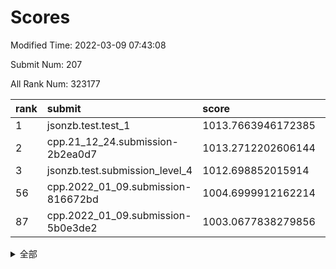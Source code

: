 # Scores

Modified Time: 2022-03-09 07:43:08

Submit Num: 207

All Rank Num: 323177

| rank |               submit               |       score        |       sigma        | pk_num |
| :--- | :--------------------------------- | :----------------- | :----------------- | :----- |
| 1    | jsonzb.test.test_1                 | 1013.7663946172385 | 0.8070684441101748 | 6248   |
| 2    | cpp.21_12_24.submission-2b2ea0d7   | 1013.2712202606144 | 0.8158633647603534 | 6244   |
| 3    | jsonzb.test.submission_level_4     | 1012.698852015914  | 0.798059615080789  | 6246   |
| 56   | cpp.2022_01_09.submission-816672bd | 1004.6999912162214 | 0.7196610310413587 | 6249   |
| 87   | cpp.2022_01_09.submission-5b0e3de2 | 1003.0677838279856 | 0.7116359662893794 | 6243   |


<details>
<summary>全部</summary>

| rank |                 submit                 |       score        |       sigma        | pk_num |
| :--- | :------------------------------------- | :----------------- | :----------------- | :----- |
| 1    | jsonzb.test.test_1                     | 1013.7663946172385 | 0.8070684441101748 | 6248   |
| 2    | cpp.21_12_24.submission-2b2ea0d7       | 1013.2712202606144 | 0.8158633647603534 | 6244   |
| 3    | jsonzb.test.submission_level_4         | 1012.698852015914  | 0.798059615080789  | 6246   |
| 4    | gobigger.level_3.submission_level_3_1  | 1011.881341376475  | 0.7805145710212579 | 6243   |
| 5    | gobigger.level_3.submission_level_3_26 | 1011.5366254584541 | 0.7675629337759978 | 6242   |
| 6    | gobigger.level_3.submission_level_3_14 | 1011.0967298834572 | 0.7626344915693044 | 6247   |
| 7    | gobigger.level_3.submission_level_3_10 | 1011.068933035045  | 0.7781345163192628 | 6239   |
| 8    | gobigger.level_3.submission_level_3_9  | 1011.0553710082214 | 0.7441450694234099 | 6246   |
| 9    | gobigger.level_3.submission_level_3_33 | 1010.9831398824443 | 0.7794928894613021 | 6245   |
| 10   | gobigger.level_3.submission_level_3_46 | 1010.9754901220871 | 0.7629102486281594 | 6244   |
| 11   | gobigger.level_3.submission_level_3_41 | 1010.8996058036822 | 0.7779687412420803 | 6247   |
| 12   | gobigger.level_3.submission_level_3_17 | 1010.8129556357815 | 0.7605259925776796 | 6247   |
| 13   | gobigger.level_3.submission_level_3_6  | 1010.7919940001201 | 0.7577119920506641 | 6245   |
| 14   | gobigger.level_3.submission_level_3_21 | 1010.7393375977723 | 0.7684040176794811 | 6243   |
| 15   | gobigger.level_3.submission_level_3_2  | 1010.6902500744966 | 0.7664123472288562 | 6244   |
| 16   | gobigger.level_3.submission_level_3_5  | 1010.6855871396965 | 0.777704848634058  | 6245   |
| 17   | gobigger.level_3.submission_level_3_48 | 1010.6433493219545 | 0.7617256691163607 | 6246   |
| 18   | gobigger.level_3.submission_level_3_18 | 1010.563934873768  | 0.7830978457046859 | 6245   |
| 19   | gobigger.level_3.submission_level_3_19 | 1010.5266853632653 | 0.7952055673149292 | 6242   |
| 20   | gobigger.level_3.submission_level_3_11 | 1010.470705270549  | 0.7627787267066436 | 6246   |
| 21   | gobigger.level_3.submission_level_3_44 | 1010.3450598389164 | 0.7678904941895095 | 6243   |
| 22   | gobigger.level_3.submission_level_3_47 | 1010.3404172941969 | 0.7604706674731285 | 6248   |
| 23   | gobigger.level_3.submission_level_3_45 | 1010.0735077160687 | 0.7727267662059489 | 6244   |
| 24   | gobigger.level_3.submission_level_3_30 | 1009.9845941056743 | 0.7687148247820315 | 6247   |
| 25   | gobigger.level_3.submission_level_3_40 | 1009.9514771034952 | 0.7573521465834419 | 6246   |
| 26   | gobigger.level_3.submission_level_3_7  | 1009.8680302147237 | 0.758908121933289  | 6246   |
| 27   | gobigger.level_3.submission_level_3_31 | 1009.8387116430661 | 0.7477063748969996 | 6246   |
| 28   | gobigger.level_3.submission_level_3_27 | 1009.8160848263877 | 0.7641867444246281 | 6245   |
| 29   | gobigger.level_3.submission_level_3_29 | 1009.7467639681145 | 0.731671985402027  | 6248   |
| 30   | gobigger.level_3.submission_level_3_12 | 1009.7340783337584 | 0.7448651281156082 | 6248   |
| 31   | gobigger.level_3.submission_level_3_3  | 1009.6644343210272 | 0.7484476147852074 | 6246   |
| 32   | gobigger.level_3.submission_level_3_37 | 1009.5536103323972 | 0.7654175793501459 | 6247   |
| 33   | gobigger.level_3.submission_level_3_49 | 1009.5377895032542 | 0.7511922532763287 | 6238   |
| 34   | gobigger.level_3.submission_level_3_4  | 1009.4874406869167 | 0.7478404310713609 | 6248   |
| 35   | gobigger.level_3.submission_level_3_39 | 1009.4799595410163 | 0.7435637761819903 | 6248   |
| 36   | gobigger.level_3.submission_level_3_8  | 1009.435156494493  | 0.7372416130226153 | 6237   |
| 37   | gobigger.level_3.submission_level_3_25 | 1009.3649187503688 | 0.746584128301594  | 6249   |
| 38   | gobigger.level_3.submission_level_3_20 | 1009.3195663698822 | 0.7613985129018374 | 6247   |
| 39   | gobigger.level_3.submission_level_3_28 | 1009.2996651790497 | 0.7658102583133782 | 6248   |
| 40   | gobigger.level_3.submission_level_3_0  | 1009.2976887153819 | 0.739453895796311  | 6249   |
| 41   | gobigger.level_3.submission_level_3_24 | 1009.2618465215412 | 0.7629646038083487 | 6250   |
| 42   | gobigger.level_3.submission_level_3_34 | 1009.1973184403795 | 0.7601031297681903 | 6238   |
| 43   | gobigger.level_3.submission_level_3_15 | 1009.1890346053746 | 0.752249933197395  | 6247   |
| 44   | gobigger.level_3.submission_level_3_35 | 1009.0754239925724 | 0.747350768419754  | 6244   |
| 45   | gobigger.level_3.submission_level_3_43 | 1008.9592290584778 | 0.744310004419607  | 6246   |
| 46   | gobigger.level_3.submission_level_3_36 | 1008.7812967375562 | 0.7430128951525525 | 6242   |
| 47   | gobigger.level_3.submission_level_3_13 | 1008.6454315366333 | 0.7353181119677701 | 6246   |
| 48   | gobigger.level_3.submission_level_3_16 | 1008.6348162139806 | 0.7414829255258343 | 6242   |
| 49   | gobigger.level_3.submission_level_3_38 | 1008.558783848921  | 0.7484294057988323 | 6245   |
| 50   | gobigger.level_3.submission_level_3_32 | 1008.5585272601886 | 0.7483083226150424 | 6245   |
| 51   | gobigger.level_3.submission_level_3_23 | 1008.5091631822984 | 0.7504486692990556 | 6247   |
| 52   | gobigger.level_3.submission_level_3_22 | 1008.25299699781   | 0.7493498674016397 | 6236   |
| 53   | gobigger.level_3.submission_level_3_42 | 1008.1625732555436 | 0.7504171380830418 | 6242   |
| 54   | gobigger.level_1.submission_level_1_37 | 1005.2965372419442 | 0.7184955457589784 | 6247   |
| 55   | gobigger.level_1.submission_level_1_17 | 1004.7863482838355 | 0.7176203911608574 | 6246   |
| 56   | cpp.2022_01_09.submission-816672bd     | 1004.6999912162214 | 0.7196610310413587 | 6249   |
| 57   | gobigger.level_1.submission_level_1_42 | 1004.4741577016351 | 0.7193368597851348 | 6244   |
| 58   | gobigger.level_1.submission_level_1_38 | 1004.4653667185942 | 0.7125487383947722 | 6241   |
| 59   | gobigger.level_1.submission_level_1_33 | 1004.463364169703  | 0.7325486403684864 | 6245   |
| 60   | gobigger.level_1.submission_level_1_18 | 1004.4546267634921 | 0.7126341276519217 | 6246   |
| 61   | gobigger.level_1.submission_level_1_4  | 1004.3800494829495 | 0.7198566490918593 | 6245   |
| 62   | gobigger.level_1.submission_level_1_11 | 1004.3159147318541 | 0.7234358040516983 | 6247   |
| 63   | gobigger.level_1.submission_level_1_1  | 1004.2126736758406 | 0.7108649709911791 | 6250   |
| 64   | gobigger.level_1.submission_level_1_8  | 1004.1933847621641 | 0.7156725738777259 | 6246   |
| 65   | gobigger.level_1.submission_level_1_36 | 1004.1767071697614 | 0.7176383104783068 | 6244   |
| 66   | gobigger.level_1.submission_level_1_31 | 1004.0407680632892 | 0.7200259091456409 | 6241   |
| 67   | gobigger.level_1.submission_level_1_0  | 1003.9520631229296 | 0.7134837313946264 | 6244   |
| 68   | gobigger.level_1.submission_level_1_20 | 1003.853562637828  | 0.7131809200443453 | 6238   |
| 69   | gobigger.level_1.submission_level_1_49 | 1003.7971252230201 | 0.7101700844111445 | 6247   |
| 70   | gobigger.level_1.submission_level_1_40 | 1003.7663512785076 | 0.7216911603768854 | 6246   |
| 71   | gobigger.level_1.submission_level_1_2  | 1003.6779400765859 | 0.7091557503253205 | 6242   |
| 72   | gobigger.level_1.submission_level_1_13 | 1003.6094715136587 | 0.7058433757507067 | 6245   |
| 73   | gobigger.level_1.submission_level_1_34 | 1003.5862123460787 | 0.7079338161448395 | 6243   |
| 74   | gobigger.level_1.submission_level_1_46 | 1003.4844075527346 | 0.719938549179277  | 6243   |
| 75   | gobigger.level_1.submission_level_1_29 | 1003.465500786894  | 0.7089598053297553 | 6243   |
| 76   | gobigger.level_1.submission_level_1_15 | 1003.4071890713625 | 0.723028591148109  | 6246   |
| 77   | gobigger.level_1.submission_level_1_24 | 1003.3939026558945 | 0.7166682518271984 | 6241   |
| 78   | gobigger.level_1.submission_level_1_3  | 1003.3641843958744 | 0.7226832866550925 | 6244   |
| 79   | gobigger.level_1.submission_level_1_16 | 1003.3291175771895 | 0.7167473570412933 | 6248   |
| 80   | gobigger.level_1.submission_level_1_47 | 1003.254642816924  | 0.7085821443159805 | 6245   |
| 81   | gobigger.level_1.submission_level_1_30 | 1003.2533771973835 | 0.7242260069200497 | 6244   |
| 82   | gobigger.level_1.submission_level_1_25 | 1003.2428862776429 | 0.7310915678136376 | 6245   |
| 83   | gobigger.level_1.submission_level_1_10 | 1003.2342434759825 | 0.7153771343481267 | 6246   |
| 84   | gobigger.level_1.submission_level_1_35 | 1003.2098480549412 | 0.709122687364386  | 6244   |
| 85   | gobigger.level_1.submission_level_1_44 | 1003.1963359759301 | 0.7132395412882213 | 6242   |
| 86   | gobigger.level_1.submission_level_1_45 | 1003.1570211081776 | 0.7185070174174016 | 6249   |
| 87   | cpp.2022_01_09.submission-5b0e3de2     | 1003.0677838279856 | 0.7116359662893794 | 6243   |
| 88   | gobigger.level_1.submission_level_1_39 | 1003.0675713136726 | 0.7124406348218665 | 6247   |
| 89   | gobigger.level_1.submission_level_1_19 | 1003.0605241768501 | 0.7162801632359501 | 6243   |
| 90   | gobigger.level_1.submission_level_1_32 | 1003.0303773666512 | 0.7248993206535653 | 6245   |
| 91   | gobigger.level_1.submission_level_1_22 | 1003.0064483194417 | 0.7197010401969138 | 6242   |
| 92   | gobigger.level_1.submission_level_1_14 | 1002.9899009862154 | 0.7215405097094022 | 6243   |
| 93   | gobigger.level_1.submission_level_1_5  | 1002.9895258626213 | 0.7182100797122035 | 6242   |
| 94   | gobigger.level_1.submission_level_1_7  | 1002.8775156663822 | 0.7157734664668317 | 6245   |
| 95   | gobigger.level_1.submission_level_1_28 | 1002.86519164368   | 0.7201326725409664 | 6251   |
| 96   | gobigger.level_1.submission_level_1_21 | 1002.6637121988576 | 0.7179491696453915 | 6242   |
| 97   | gobigger.level_1.submission_level_1_6  | 1002.5735014336533 | 0.7155706151758764 | 6243   |
| 98   | gobigger.level_1.submission_level_1_23 | 1002.5476834493885 | 0.7256040620626182 | 6242   |
| 99   | gobigger.level_1.submission_level_1_43 | 1002.5386888525368 | 0.7001413788468803 | 6245   |
| 100  | gobigger.level_1.submission_level_1_12 | 1002.4612340117855 | 0.6993482899961332 | 6249   |
| 101  | gobigger.level_1.submission_level_1_48 | 1002.3999824284939 | 0.7042934415265957 | 6250   |
| 102  | gobigger.level_1.submission_level_1_27 | 1002.1044142614842 | 0.7144500812129272 | 6247   |
| 103  | gobigger.level_1.submission_level_1_9  | 1002.0752726836449 | 0.7041591198176934 | 6244   |
| 104  | gobigger.level_1.submission_level_1_41 | 1001.8772192099691 | 0.7224026061843257 | 6247   |
| 105  | gobigger.level_1.submission_level_1_26 | 1001.0142421278515 | 0.7147866430509312 | 6248   |
| 106  | gobigger.random.submission_random_39   | 997.804790780775   | 0.7044632044042346 | 6243   |
| 107  | gobigger.random.submission_random_46   | 997.1150158189872  | 0.7075314216147056 | 6244   |
| 108  | gobigger.random.submission_random_28   | 997.0075960070599  | 0.7093214093820712 | 6245   |
| 109  | gobigger.random.submission_random_20   | 996.9674013129144  | 0.7154057388570741 | 6240   |
| 110  | gobigger.random.submission_random_7    | 996.9182857725048  | 0.7110001584131956 | 6248   |
| 111  | gobigger.random.submission_random_29   | 996.6414002625871  | 0.7078234604332427 | 6241   |
| 112  | gobigger.random.submission_random_10   | 996.6383232229003  | 0.6975209852077063 | 6244   |
| 113  | gobigger.random.submission_random_23   | 996.5776936691237  | 0.7100573541385911 | 6242   |
| 114  | gobigger.random.submission_random_24   | 996.4803782379024  | 0.7123093287684298 | 6250   |
| 115  | gobigger.random.submission_random_17   | 996.4211031424045  | 0.7135637472205798 | 6243   |
| 116  | gobigger.random.submission_random_13   | 996.3953390218634  | 0.7024043108081519 | 6248   |
| 117  | gobigger.random.submission_random_34   | 996.3852952824001  | 0.7047479120674007 | 6247   |
| 118  | gobigger.random.submission_random_36   | 996.2070420142204  | 0.7023020449472586 | 6249   |
| 119  | gobigger.random.submission_random_31   | 996.2011033083085  | 0.7056389411591922 | 6247   |
| 120  | gobigger.random.submission_random_9    | 996.1562552100542  | 0.7276537185743276 | 6242   |
| 121  | gobigger.random.submission_random_5    | 996.135073009112   | 0.7215984066925597 | 6243   |
| 122  | gobigger.random.submission_random_15   | 996.1311085953354  | 0.7091482647316372 | 6246   |
| 123  | gobigger.random.submission_random_49   | 996.1245723783439  | 0.7099816550171687 | 6242   |
| 124  | gobigger.random.submission_random_35   | 996.1105307154369  | 0.699094534280734  | 6245   |
| 125  | gobigger.random.submission_random_47   | 996.104595971436   | 0.7094723143071621 | 6245   |
| 126  | gobigger.random.submission_random_1    | 996.0890802778862  | 0.7117525962645337 | 6244   |
| 127  | gobigger.random.submission_random_42   | 996.0685483530058  | 0.7080321642033406 | 6245   |
| 128  | gobigger.random.submission_random_19   | 996.0563067173752  | 0.7126416633992968 | 6249   |
| 129  | gobigger.random.submission_random_3    | 996.033192191906   | 0.7305153141016679 | 6244   |
| 130  | gobigger.random.submission_random_26   | 995.9613967744618  | 0.7153022125001468 | 6244   |
| 131  | gobigger.random.submission_random_30   | 995.9248270610474  | 0.7096150059873403 | 6245   |
| 132  | gobigger.random.submission_random_8    | 995.852715332622   | 0.7126911119714223 | 6250   |
| 133  | gobigger.random.submission_random_41   | 995.8479272687338  | 0.7066842717062537 | 6243   |
| 134  | gobigger.random.submission_random_25   | 995.8407532762726  | 0.7163547849089759 | 6245   |
| 135  | gobigger.random.submission_random_12   | 995.7925277615304  | 0.7231226073768685 | 6249   |
| 136  | gobigger.random.submission_random_11   | 995.780912507079   | 0.7100777299231609 | 6244   |
| 137  | gobigger.random.submission_random_27   | 995.6971747247695  | 0.7211423572985365 | 6245   |
| 138  | gobigger.random.submission_random_18   | 995.6539183323569  | 0.7166603297760323 | 6243   |
| 139  | gobigger.random.submission_random_14   | 995.6431772641341  | 0.714071602905002  | 6244   |
| 140  | gobigger.random.submission_random_32   | 995.6311619409354  | 0.6983688628213135 | 6242   |
| 141  | gobigger.random.submission_random_40   | 995.6064969109572  | 0.7066117940805174 | 6241   |
| 142  | gobigger.random.submission_random_0    | 995.5182103225271  | 0.719933166136706  | 6244   |
| 143  | gobigger.random.submission_random_16   | 995.488357119068   | 0.7225985230576666 | 6249   |
| 144  | gobigger.random.submission_random_22   | 995.4872836128633  | 0.7325264961432529 | 6250   |
| 145  | gobigger.random.submission_random_6    | 995.4742465580822  | 0.6983345219358431 | 6245   |
| 146  | gobigger.random.submission_random_33   | 995.4518384192033  | 0.7257611097375483 | 6246   |
| 147  | gobigger.random.submission_random_37   | 995.4473976798433  | 0.7147484058300793 | 6246   |
| 148  | gobigger.random.submission_random_21   | 995.3973000366976  | 0.7064525719539564 | 6248   |
| 149  | gobigger.random.submission_random_45   | 995.2407423131666  | 0.7160254420575348 | 6246   |
| 150  | gobigger.random.submission_random_48   | 995.2390265581478  | 0.7188133022158844 | 6246   |
| 151  | gobigger.random.submission_random_44   | 995.1014047767181  | 0.7021322178770308 | 6240   |
| 152  | gobigger.random.submission_random_4    | 995.0183064491051  | 0.7268679332668363 | 6241   |
| 153  | gobigger.random.submission_random_43   | 994.9473349825653  | 0.7294566790907951 | 6243   |
| 154  | gobigger.random.submission_random_2    | 994.7166622066738  | 0.6979900792176079 | 6245   |
| 155  | gobigger.random.submission_random_38   | 994.4135069841612  | 0.7131806436872373 | 6244   |
| 156  | gobigger.level_2.submission_level_2_13 | 994.3241370532692  | 0.7254820495700313 | 6245   |
| 157  | gobigger.level_2.submission_level_2_2  | 993.7219404214561  | 0.7243853315448343 | 6247   |
| 158  | gobigger.level_2.submission_level_2_31 | 993.6248623614745  | 0.7432972438921661 | 6243   |
| 159  | gobigger.level_2.submission_level_2_30 | 993.52969276128    | 0.7316257971119228 | 6247   |
| 160  | gobigger.level_2.submission_level_2_0  | 993.2360078719175  | 0.7515202246868402 | 6245   |
| 161  | gobigger.level_2.submission_level_2_7  | 993.1288209087262  | 0.7437062611281263 | 6247   |
| 162  | gobigger.level_2.submission_level_2_9  | 993.1029779196248  | 0.7399820864369832 | 6248   |
| 163  | gobigger.level_2.submission_level_2_10 | 993.0283581727235  | 0.7322570431857987 | 6243   |
| 164  | gobigger.level_2.submission_level_2_18 | 992.9260940022759  | 0.7529142758021529 | 6248   |
| 165  | gobigger.level_2.submission_level_2_38 | 992.8428576489716  | 0.7400695870991179 | 6247   |
| 166  | gobigger.level_2.submission_level_2_40 | 992.785675757086   | 0.7395241281520182 | 6252   |
| 167  | gobigger.level_2.submission_level_2_20 | 992.7819653342332  | 0.7454816463926212 | 6243   |
| 168  | gobigger.level_2.submission_level_2_41 | 992.7290763363927  | 0.7400772754968372 | 6250   |
| 169  | gobigger.level_2.submission_level_2_12 | 992.6964548467076  | 0.7389790639581275 | 6244   |
| 170  | gobigger.level_2.submission_level_2_22 | 992.663491564324   | 0.7238677440035125 | 6244   |
| 171  | gobigger.level_2.submission_level_2_26 | 992.5750110047479  | 0.7422721507976547 | 6241   |
| 172  | gobigger.level_2.submission_level_2_36 | 992.5524916289507  | 0.7540566948606655 | 6252   |
| 173  | gobigger.level_2.submission_level_2_49 | 992.4753928282646  | 0.7547727807451522 | 6244   |
| 174  | gobigger.level_2.submission_level_2_32 | 992.4161972743253  | 0.7465457445557356 | 6239   |
| 175  | gobigger.level_2.submission_level_2_16 | 992.3709504756281  | 0.7319813111874661 | 6249   |
| 176  | gobigger.level_2.submission_level_2_46 | 992.3385073427388  | 0.7392111148089797 | 6244   |
| 177  | gobigger.level_2.submission_level_2_14 | 992.3309145995421  | 0.7593582072617537 | 6246   |
| 178  | gobigger.level_2.submission_level_2_47 | 992.3065191386096  | 0.7450027768070171 | 6243   |
| 179  | gobigger.level_2.submission_level_2_5  | 992.2829670789658  | 0.7322903482338085 | 6244   |
| 180  | gobigger.level_2.submission_level_2_33 | 992.2068638980553  | 0.7561878065622951 | 6246   |
| 181  | gobigger.level_2.submission_level_2_44 | 992.1647627085744  | 0.7788414823045536 | 6244   |
| 182  | gobigger.level_2.submission_level_2_37 | 992.1528006392454  | 0.7406674814980201 | 6246   |
| 183  | gobigger.level_2.submission_level_2_19 | 992.1520076526924  | 0.7396036807882119 | 6243   |
| 184  | gobigger.level_2.submission_level_2_42 | 992.1481591498921  | 0.7626233629556021 | 6245   |
| 185  | gobigger.level_2.submission_level_2_45 | 992.0322399351262  | 0.7604507676998201 | 6242   |
| 186  | gobigger.level_2.submission_level_2_29 | 991.9652113713312  | 0.7464380682652927 | 6245   |
| 187  | gobigger.level_2.submission_level_2_25 | 991.9542305518119  | 0.7414468179353183 | 6248   |
| 188  | gobigger.level_2.submission_level_2_4  | 991.9376218123263  | 0.7435671044222004 | 6249   |
| 189  | gobigger.level_2.submission_level_2_43 | 991.9017935871112  | 0.7540500797138162 | 6242   |
| 190  | gobigger.level_2.submission_level_2_23 | 991.7971973429974  | 0.7441830071860758 | 6241   |
| 191  | gobigger.level_2.submission_level_2_15 | 991.7713073700114  | 0.7493745596971    | 6246   |
| 192  | gobigger.level_2.submission_level_2_8  | 991.7324075410039  | 0.7632368936024232 | 6244   |
| 193  | gobigger.level_2.submission_level_2_21 | 991.7178395586599  | 0.7602626663808972 | 6246   |
| 194  | gobigger.level_2.submission_level_2_17 | 991.7166753344982  | 0.7507635041857937 | 6241   |
| 195  | gobigger.level_2.submission_level_2_34 | 991.69472922868    | 0.7525238089831872 | 6246   |
| 196  | gobigger.level_2.submission_level_2_3  | 991.6433145513317  | 0.7591740544506069 | 6248   |
| 197  | gobigger.level_2.submission_level_2_48 | 991.5602570512457  | 0.7530742999811564 | 6246   |
| 198  | gobigger.level_2.submission_level_2_11 | 991.3077644824273  | 0.7711668349845148 | 6246   |
| 199  | gobigger.level_2.submission_level_2_35 | 991.0393253189737  | 0.7475247493027558 | 6244   |
| 200  | gobigger.level_2.submission_level_2_28 | 990.9000964201855  | 0.7527745416265835 | 6245   |
| 201  | gobigger.level_2.submission_level_2_1  | 990.84986004756    | 0.7497735030592945 | 6243   |
| 202  | gobigger.level_2.submission_level_2_27 | 990.7914018221971  | 0.7716557337200223 | 6247   |
| 203  | gobigger.level_2.submission_level_2_24 | 990.6129645465278  | 0.7502567585664479 | 6244   |
| 204  | gobigger.level_2.submission_level_2_39 | 990.2474515348226  | 0.7884912791176596 | 6241   |
| 205  | gobigger.level_2.submission_level_2_6  | 990.0746884639876  | 0.7719747457171444 | 6246   |
| 206  | gobigger.none.submission_none_0        | 979.004286510197   | 1.2234317262297858 | 6243   |
| 207  | gobigger.none.submission_none_1        | 976.4192568600625  | 1.4002731836471312 | 6249   |

</details>